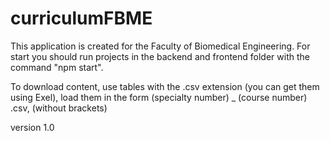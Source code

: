 # curriculumFBME


This application is created for the Faculty of Biomedical Engineering.
For start you should run projects in the backend and frontend folder with the command "npm start".

To download content, use tables with the .csv extension (you can get them using Exel), load them in the form (specialty number) _ (course number) .csv, (without brackets)


version 1.0

